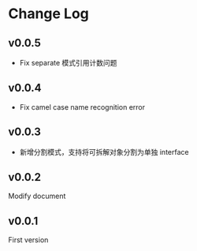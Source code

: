 # Change Log

## v0.0.5

+ Fix separate 模式引用计数问题

## v0.0.4

+ Fix camel case name recognition error

## v0.0.3

+ 新增分割模式，支持将可拆解对象分割为单独 interface
  
## v0.0.2

Modify document

## v0.0.1

First version
